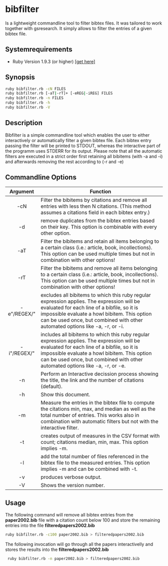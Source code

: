 bibfilter
=========

Is a lightweight commandline tool to filter bibtex files. It was tailored to work together with gsresearch. 
It simply allows to filter the entries of a given bibtex file.

Systemrequirements
------------------

* Ruby Version 1.9.3 (or higher) [\[get here\]](https://www.ruby-lang.org/de/downloads/)

Synopsis
--------

```bash
ruby bibfilter.rb -cN FILES
ruby bibfilter.rb [-aT|-rT]+ [-eREG|-iREG] FILES
ruby bibfilter.rb -n FILES
ruby bibfilter.rb -h
ruby bibfilter.rb -V
```

Description
-----------

 Bibfilter is a simple commandline tool which enables the user to
 either interactively or automatically filter a given bibtex file.
 Each bibtex entry passing the filter will be printed to STDOUT,
 whereas the interactive part of the programm uses STDERR for its output.
 Please note that all the automatic filters are executed in a strict 
 order first retaining all bibitems (with -a and -i) and afterwards 
 removing the rest according to (-r and -e)

Commandline Options
-------------------

 Argument     | Function
:------------:|-------------------------------------------------------------------
 -cN          | Filter the bibitems by citations and remove all entries with less then N citations. (This method assumes a citations field in each bibtex entry.)
 -d           | remove duplicates from the bibtex entries based on their key. This option is combinable with every other option.
 -aT          |Filter the bibitems and retain all items belonging to a certain class (i.e.: article, book, incollections). This option can be used multiple times but not in combination with other options! 
 -rT          |Filter the bibitems and remove all items belonging to a certain class (i.e.: article, book, incollections). This option can be used multiple times but not in combination with other options!
 -e"/REGEX/"  |excludes all bibitems to which this ruby regular expression applies. The expression will be evaluated for each line of a bibfile, so it is impossible evaluate a howl bibitem. This option can be used once, but combined with other automated options like -a, -r, or -i.
 -i"/REGEX/"  |includes all bibitems to which this ruby regular expression applies. The expression will be evaluated for each line of a bibfile, so it is impossible evaluate a howl bibitem. This option can be used once, but combined with other automated options like -a, -r, or -e.
 -n           |Perform an Interactive decission process showing the title, the link and the number of citations (default).
 -h           |Show this document.
 -m           |Measure the entries in the bibtex file to compute the citations min, max, and median as well as the total number of entries. This works also in combination with automatic filters but not with the interactive filter.
 -t           |creates output of measures in the CSV format with count; citations median, min, max. This option implies -m.
 -l           |add the total number of files referenced in the bibtex file to the measured entries. This option implies -m and can be combined with -t.
 -v           |produces verbose output.
 -V           |Shows the version number.

Usage
-----
The following command will remove all bibtex entries from the **paper2002.bib** file with a citation count below 100 and store the remaining entries into the file **filteredpapers2002.bib**

```bash
ruby bibfilter.rb -c100 paper2002.bib > filteredpapers2002.bib
```

The following invocation will go through all the papers interactivelly and stores the results into the **filteredpapers2002.bib**
```bash
 ruby bibfilter.rb -n paper2002.bib > filteredpapers2002.bib
```
